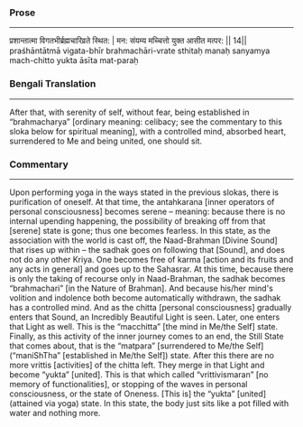 ### Prose 
 --- 
प्रशान्तात्मा विगतभीर्ब्रह्मचारिव्रते स्थित: |
मन: संयम्य मच्चित्तो युक्त आसीत मत्पर: || 14||
praśhāntātmā vigata-bhīr brahmachāri-vrate sthitaḥ
manaḥ sanyamya mach-chitto yukta āsīta mat-paraḥ

### Bengali Translation 
 --- 
After that, with serenity of self, without fear, being established in “brahmacharya” [ordinary meaning: celibacy; see the commentary to this sloka below for spiritual meaning], with a controlled mind, absorbed heart, surrendered to Me and being united, one should sit. 

### Commentary 
 --- 
Upon performing yoga in the ways stated in the previous slokas, there is purification of oneself. At that time, the antahkarana [inner operators of personal consciousness] becomes serene – meaning: because there is no internal upending happening, the possibility of breaking off from that [serene] state is gone; thus one becomes fearless. In this state, as the association with the world is cast off, the Naad-Brahman [Divine Sound] that rises up within – the sadhak goes on following that [Sound], and does not do any other Kriya. One becomes free of karma [action and its fruits and any acts in general] and goes up to the Sahasrar. At this time, because there is only the taking of recourse only in Naad-Brahman, the sadhak becomes “brahmachari” [in the Nature of Brahman]. And because his/her mind's volition and indolence both become automatically withdrawn, the sadhak has a controlled mind. And as the chitta [personal consciousness] gradually enters that Sound, an Incredibly Beautiful Light is seen. Later, one enters that Light as well. This is the “macchitta” [the mind in Me/the Self] state. Finally, as this activity of the inner journey comes to an end, the Still State that comes about, that is the “matpara” [surrendered to Me/the Self] (“maniShTha” [established in Me/the Self]) state. After this there are no more vrittis [activities] of the chitta left. They merge in that Light and become “yukta” [united]. This is that which called “vrittivismaran” [no memory of functionalities], or stopping of the waves in personal consciousness, or the state of Oneness. [This is] the “yukta” [united] (attained via yoga) state. In this state, the body just sits like a pot filled with water and nothing more.